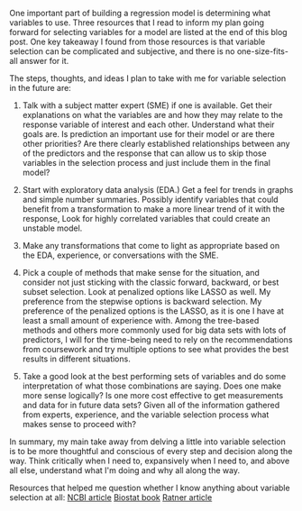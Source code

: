 One important part of building a regression model is determining what variables to use. Three resources that I read to inform my plan going forward for selecting variables for a model are listed at the end of this blog post. One key takeaway I found from those resources is that variable selection can be complicated and subjective, and there is no one-size-fits-all answer for it.

The steps, thoughts, and ideas I plan to take with me for variable selection in the future are:  

1. Talk with a subject matter expert (SME) if one is available. Get their explanations on what the variables are and how they may relate to the response variable of interest and each other. Understand what their goals are. Is prediction an important use for their model or are there other priorities? Are there clearly established relationships between any of the predictors and the response that can allow us to skip those variables in the selection process and just include them in the final model?

2. Start with exploratory data analysis (EDA.) Get a feel for trends in graphs and simple number summaries. Possibly identify variables that could benefit from a transformation to make a more linear trend of it with the response, Look for highly correlated variables that could create an unstable model.

3. Make any transformations that come to light as appropriate based on the EDA, experience, or conversations with the SME.

4. Pick a couple of methods that make sense for the situation, and consider not just sticking with the classic forward, backward, or best subset selection. Look at penalized options like LASSO as well. My preference from the stepwise options is backward selection. My preference of the penalized options is the LASSO, as it is one I have at least a small amount of experience with. Among the tree-based methods and others more commonly used for big data sets with lots of predictors, I will for the time-being need to rely on the recommendations from coursework and try multiple options to see what provides the best results in different situations.

5. Take a good look at the best performing sets of variables and do some interpretation of what those combinations are saying. Does one make more sense logically? Is one more cost effective to get measurements and data for in future data sets? Given all of the information gathered from experts, experience, and the variable selection process what makes sense to proceed with?

In summary, my main take away from delving a little into variable selection is to be more thoughtful and conscious of every step and decision along the way. Think critically when I need to, expansively when I need to, and above all else, understand what I'm doing and why all along the way.

Resources that helped me question whether I know anything about variable selection at all:
[NCBI article](https://www.ncbi.nlm.nih.gov/pmc/articles/PMC5969114/)
[Biostat book](https://www.biostat.jhsph.edu/~iruczins/teaching/jf/ch10.pdf)
[Ratner article](https://link.springer.com/content/pdf/10.1057/jt.2009.26.pdf)
